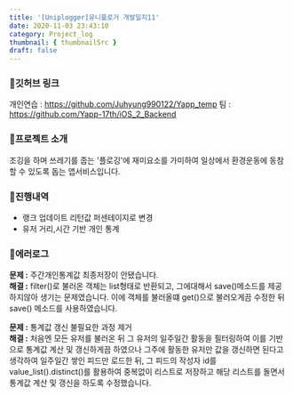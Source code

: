 ```yaml
---
title: '[Uniplogger]유니플로거 개발일지11'
date: 2020-11-03 23:43:10
category: Project_log
thumbnail: { thumbnailSrc }
draft: false
---
```


### 🎯깃허브 링크 
개인연습 : https://github.com/Juhyung990122/Yapp_temp
팀 : https://github.com/Yapp-17th/iOS_2_Backend

### 🎯프로젝트 소개 
조깅을 하며 쓰레기를 줍는 '플로깅'에 재미요소를 가미하여 
일상에서 환경운동에 동참할 수 있도록 돕는 앱서비스입니다.

### 🎯진행내역
- 랭크 업데이트 리턴값 퍼센테이지로 변경
- 유저 거리,시간 기반 개인 통계

### 🎯에러로그
**문제 :** 주간개인통계값 최종저장이 안됐습니다.<br>
**해결 :** filter()로 불러온 객체는 list형태로 반환되고, 그에대해서 save()메소드를 제공하지않아 생기는 문제였습니다. 이에 객체를 불러올떄 get()으로 불러오게끔 수정한 뒤 save() 메소드를 사용하였습니다.

**문제 :** 통계값 갱신 불필요한 과정 제거<br>
**해결 :** 처음엔  모든 유저를 불러온 뒤 그 유저의 일주일간 활동을 필터링하여
이를 기반으로 통계값 계산 및 갱신하게끔 하였으나 그주에 활동한 유저만 값을 갱신하면 된다고 생각하여
일주일간 쌓인 피드만 로드한 뒤, 그 피드의 작성자 id를 value_list().distinct()를 활용하여 중복없이 리스트로 저장하고 해당 리스트를 돌면서 통계값 계산 및 갱신을 하도록 수정했습니다. 
